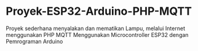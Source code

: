 # Proyek-ESP32-Arduino-PHP-MQTT
Proyek sederhana menyalakan dan mematikan Lampu, melalui Internet menggunakan PHP MQTT
Menggunakan Microcontroller ESP32 dengan Pemrograman Arduino
